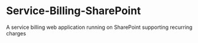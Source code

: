 Service-Billing-SharePoint
==========================

A service billing web application running on SharePoint supporting recurring charges
